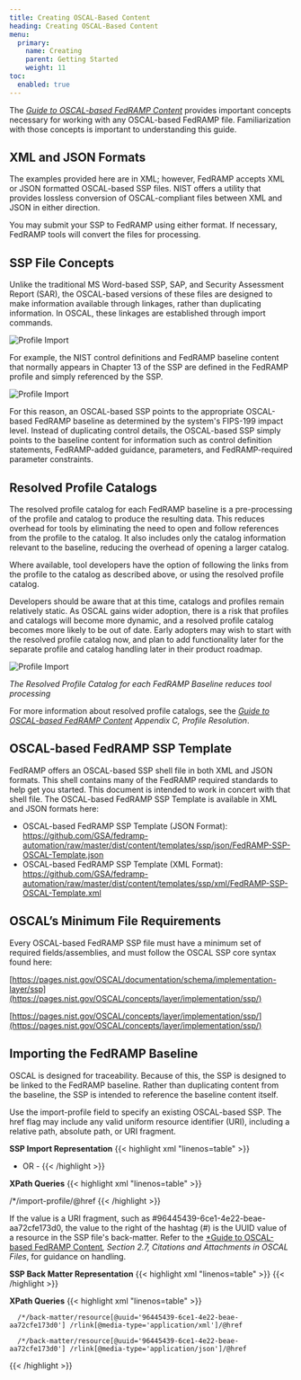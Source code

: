 ```yaml
---
title: Creating OSCAL-Based Content
heading: Creating OSCAL-Based Content
menu:
  primary:
    name: Creating 
    parent: Getting Started
    weight: 11
toc:
  enabled: true
---
```


The [*Guide to OSCAL-based FedRAMP Content*](/guides) provides important concepts necessary for working with any OSCAL-based FedRAMP file. Familiarization with those concepts is important to understanding this guide.

## **XML and JSON Formats**
The examples provided here are in XML; however, FedRAMP accepts XML or JSON formatted OSCAL-based SSP files. NIST offers a utility that provides lossless conversion of OSCAL-compliant files between XML and JSON in either direction.

You may submit your SSP to FedRAMP using either format. If necessary, FedRAMP tools will convert the files for processing.

## **SSP File Concepts**

Unlike the traditional MS Word-based SSP, SAP, and Security Assessment Report (SAR), the OSCAL-based versions of these files are designed to make information available through linkages, rather than duplicating information. In OSCAL, these linkages are established through import commands. 

![Profile Import](/img/ssp-figure-1.png)

For example, the NIST control definitions and FedRAMP baseline content that normally appears in Chapter 13 of the SSP are defined in the FedRAMP profile and simply referenced by the SSP.

![Profile Import](/img/ssp-figure-2.png)

For this reason, an OSCAL-based SSP points to the appropriate OSCAL-based FedRAMP baseline as determined by the system's FIPS-199 impact level. Instead of duplicating control details, the OSCAL-based SSP simply points to the baseline content for information such as control definition statements, FedRAMP-added guidance, parameters, and FedRAMP-required parameter constraints. 

## **Resolved Profile Catalogs**

The resolved profile catalog for each FedRAMP baseline is a pre-processing of the profile and catalog to produce the resulting data. This reduces overhead for tools by eliminating the need to open and follow references from the profile to the catalog. It also includes only the catalog information relevant to the baseline, reducing the overhead of opening a larger catalog.

Where available, tool developers have the option of following the links from the profile to the catalog as described above, or using the resolved profile catalog. 

Developers should be aware that at this time, catalogs and profiles remain relatively static. As OSCAL gains wider adoption, there is a risk that profiles and catalogs will become more dynamic, and a resolved profile catalog becomes more likely to be out of date. Early adopters may wish to start with the resolved profile catalog now, and plan to add functionality later for the separate profile and catalog handling later in their product roadmap. 

![Profile Import](/img/ssp-figure-3.png)

_The Resolved Profile Catalog for each FedRAMP Baseline reduces tool processing_


For more information about resolved profile catalogs, see the [*Guide to OSCAL-based FedRAMP Content*](/guides/5-appendices/#appendix-c-profile-resolution) *Appendix C, Profile Resolution*.

## **OSCAL-based FedRAMP SSP Template**
FedRAMP offers an OSCAL-based SSP shell file in both XML and JSON formats. This shell contains many of the FedRAMP required standards to help get you started. This document is intended to work in concert with that shell file. The OSCAL-based FedRAMP SSP Template is available in XML and JSON formats here:

- OSCAL-based FedRAMP SSP Template (JSON Format):
  <https://github.com/GSA/fedramp-automation/raw/master/dist/content/templates/ssp/json/FedRAMP-SSP-OSCAL-Template.json> 
- OSCAL-based FedRAMP SSP Template (XML Format):
  <https://github.com/GSA/fedramp-automation/raw/master/dist/content/templates/ssp/xml/FedRAMP-SSP-OSCAL-Template.xml> 

## **OSCAL’s Minimum File Requirements**
Every OSCAL-based FedRAMP SSP file must have a minimum set of required fields/assemblies, and must follow the OSCAL SSP core syntax found here: 

[https://pages.nist.gov/OSCAL/documentation/schema/implementation-layer/ssp](https://pages.nist.gov/OSCAL/concepts/layer/implementation/ssp/)

[https://pages.nist.gov/OSCAL/concepts/layer/implementation/ssp/](https://pages.nist.gov/OSCAL/concepts/layer/implementation/ssp/)

## **Importing the FedRAMP Baseline**
OSCAL is designed for traceability. Because of this, the SSP is designed to be linked to the FedRAMP baseline. Rather than duplicating content from the baseline, the SSP is intended to reference the baseline content itself. 

Use the import-profile field to specify an existing OSCAL-based SSP. The href flag may include any valid uniform resource identifier (URI), including a relative path, absolute path, or URI fragment. 

**SSP Import Representation**
{{< highlight xml "linenos=table" >}}
   <import-profile href="path/to/profile.xml" />
- OR - 
   <import-profile href="#[uuid-value]" />
{{< /highlight >}}

**XPath Queries**
{{< highlight xml "linenos=table" >}}
   <!-- (SSP) URI to Baseline: -->
   /*/import-profile/@href
{{< /highlight >}}


If the value is a URI fragment, such as #96445439-6ce1-4e22-beae-aa72cfe173d0, the value to the right of the hashtag (#) is the UUID value of a resource in the SSP file's back-matter. Refer to the [*Guide to OSCAL-based FedRAMP Content](/guides/2-working-with-oscal-files/#27-citations-and-attachments-in-oscal-files)*, Section 2.7, Citations and Attachments in OSCAL Files*, for guidance on handling.

**SSP Back Matter Representation**
{{< highlight xml "linenos=table" >}}
   <back-matter>
      <resource id="96445439-6ce1-4e22-beae-aa72cfe173d0">
          <title>FedRAMP Moderate Baseline</title>
          <prop name="type" value=“baseline”/>
          <!-- Specify the XML or JSON file location. Only one required. -->
          <rlink media-type="application/xml" href="./CSP_System_SSP.xml" />
          <rlink media-type="application/json" href="./CSP_System_SSP.json" />
      </resource>
    </back-matter>
{{< /highlight >}}

**XPath Queries**
{{< highlight xml "linenos=table" >}}
  <!-- (SSP) Referenced OSCAL-based FedRAMP Baseline -->
  <!-- XML:  -->
      /*/back-matter/resource[@uuid='96445439-6ce1-4e22-beae-aa72cfe173d0'] /rlink[@media-type='application/xml']/@href
  <!-- OR JSON: -->
      /*/back-matter/resource[@uuid='96445439-6ce1-4e22-beae-aa72cfe173d0'] /rlink[@media-type='application/json']/@href
{{< /highlight >}}



